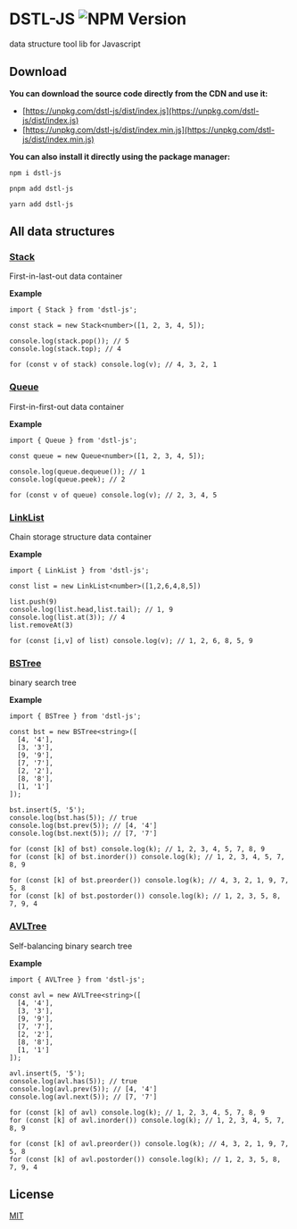 # DSTL-JS ![NPM Version](https://img.shields.io/npm/v/dstl-js)

data structure tool lib for Javascript

## Download

**You can download the source code directly from the CDN and use it:**

- [https://unpkg.com/dstl-js/dist/index.js](https://unpkg.com/dstl-js/dist/index.js)
- [https://unpkg.com/dstl-js/dist/index.min.js](https://unpkg.com/dstl-js/dist/index.min.js)

**You can also install it directly using the package manager:**

```
npm i dstl-js
```

```
pnpm add dstl-js
```

```
yarn add dstl-js
```

## All data structures

### [Stack](https://github.com/liaoruikang/dstl-js/tree/main/packages/stack#@dstl-js/stack)

First-in-last-out data container

**Example**

```
import { Stack } from 'dstl-js';

const stack = new Stack<number>([1, 2, 3, 4, 5]);

console.log(stack.pop()); // 5
console.log(stack.top); // 4

for (const v of stack) console.log(v); // 4, 3, 2, 1
```

### [Queue](https://github.com/liaoruikang/dstl-js/tree/main/packages/queue#@dstl-js/queue)

First-in-first-out data container

**Example**

```
import { Queue } from 'dstl-js';

const queue = new Queue<number>([1, 2, 3, 4, 5]);

console.log(queue.dequeue()); // 1
console.log(queue.peek); // 2

for (const v of queue) console.log(v); // 2, 3, 4, 5
```

### [LinkList](https://github.com/liaoruikang/dstl-js/tree/main/packages/linklist#@dstl-js/linklist)

Chain storage structure data container

**Example**

```
import { LinkList } from 'dstl-js';

const list = new LinkList<number>([1,2,6,4,8,5])

list.push(9)
console.log(list.head,list.tail); // 1, 9
console.log(list.at(3)); // 4
list.removeAt(3)

for (const [i,v] of list) console.log(v); // 1, 2, 6, 8, 5, 9
```

### [BSTree](https://github.com/liaoruikang/dstl-js/tree/main/packages/bst#@dstl-js/bst)

binary search tree

**Example**

```
import { BSTree } from 'dstl-js';

const bst = new BSTree<string>([
  [4, '4'],
  [3, '3'],
  [9, '9'],
  [7, '7'],
  [2, '2'],
  [8, '8'],
  [1, '1']
]);

bst.insert(5, '5');
console.log(bst.has(5)); // true
console.log(bst.prev(5)); // [4, '4']
console.log(bst.next(5)); // [7, '7']

for (const [k] of bst) console.log(k); // 1, 2, 3, 4, 5, 7, 8, 9
for (const [k] of bst.inorder()) console.log(k); // 1, 2, 3, 4, 5, 7, 8, 9

for (const [k] of bst.preorder()) console.log(k); // 4, 3, 2, 1, 9, 7, 5, 8
for (const [k] of bst.postorder()) console.log(k); // 1, 2, 3, 5, 8, 7, 9, 4
```

### [AVLTree](https://github.com/liaoruikang/dstl-js/tree/main/packages/avl#@dstl-js/avl)

Self-balancing binary search tree

**Example**

```
import { AVLTree } from 'dstl-js';

const avl = new AVLTree<string>([
  [4, '4'],
  [3, '3'],
  [9, '9'],
  [7, '7'],
  [2, '2'],
  [8, '8'],
  [1, '1']
]);

avl.insert(5, '5');
console.log(avl.has(5)); // true
console.log(avl.prev(5)); // [4, '4']
console.log(avl.next(5)); // [7, '7']

for (const [k] of avl) console.log(k); // 1, 2, 3, 4, 5, 7, 8, 9
for (const [k] of avl.inorder()) console.log(k); // 1, 2, 3, 4, 5, 7, 8, 9

for (const [k] of avl.preorder()) console.log(k); // 4, 3, 2, 1, 9, 7, 5, 8
for (const [k] of avl.postorder()) console.log(k); // 1, 2, 3, 5, 8, 7, 9, 4
```

## License

[MIT](https://opensource.org/licenses/MIT)
